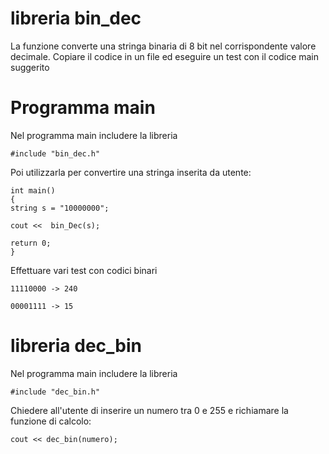 # libreria bin_dec

La funzione converte una stringa binaria di 8 bit nel corrispondente valore decimale. Copiare il codice in un file ed eseguire un test con il codice main suggerito

# Programma main

Nel programma main includere la libreria

    #include "bin_dec.h"

Poi utilizzarla per convertire una stringa inserita da utente:

    int main() 
    {
    string s = "10000000";

    cout <<  bin_Dec(s);
    
    return 0;
    }

Effettuare vari test con codici binari 

    11110000 -> 240
     
    00001111 -> 15
    
# libreria dec_bin

Nel programma main includere la libreria

 
    #include "dec_bin.h"
    
Chiedere all'utente di inserire un numero tra 0 e 255 e richiamare la funzione di calcolo:

    cout << dec_bin(numero);

 
